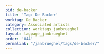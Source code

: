 ```yaml
---
pid: de-backer
title: 'Tag: De Backer'
worktag: De Backer
category: Associated artists
collection: worktags_janbrueghel
layout: tagpage_janbrueghel
order: '044'
permalink: "/janbrueghel/tags/de-backer/"
---
```

